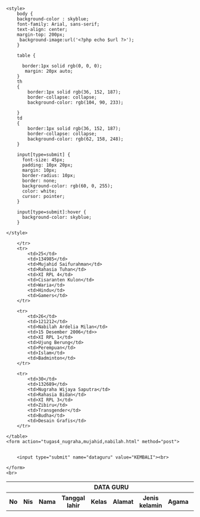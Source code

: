 <!DOCTYPE html>
<html lang="en">
<head>
    <meta charset="UTF-8">
    <meta http-equiv="X-UA-Compatible" content="IE=edge">
    <meta name="viewport" content="width=device-width, initial-scale=1.0">
    <title>Document</title>

    <style>
        body {
        background-color : skyblue;
        font-family: Arial, sans-serif;
        text-align: center;
        margin-top: 200px;
         background-image:url('<?php echo $url ?>');
        }

        table {
        
          border:1px solid rgb(0, 0, 0);
           margin: 20px auto;
        }
        th
        {
            border:1px solid rgb(36, 152, 187);
            border-collapse: collapse;
            background-color: rgb(104, 90, 233);
            
        }
        td
        {
            border:1px solid rgb(36, 152, 187);
            border-collapse: collapse;
            background-color: rgb(62, 158, 248);
        }

        input[type=submit] {
          font-size: 45px;
          padding: 10px 20px;
          margin: 10px;
          border-radius: 10px;
          border: none;
          background-color: rgb(60, 0, 255);
          color: white;
          cursor: pointer;
        }
        
        input[type=submit]:hover {
          background-color: skyblue;
        }
        
    </style>
</head>
<body>
    <table>
        <tr>
            <Th  class ="ketengah" colspan="9">DATA GURU</Th>
        </tr>
        <tr>
            <th>No</th>
            <th>Nis</th>
            <th>Nama</th>
            <th>Tanggal lahir</th>
            <th>Kelas</th>
            <th>Alamat</th>
            <th>Jenis kelamin</th>
            <th>Agama</th>
            <th>Hobby</th>
            
        </tr>
        <tr>
            <td>25</td>
            <td>134985</td>
            <td>Mujahid Saifurahman</td>
            <td>Rahasia Tuhan</td>
            <td>XI RPL 4</td>
            <td>Cisaranten Kulon</td>
            <td>Waria</td>
            <td>Hindu</td>
            <td>Gamers</td>
        </tr>

        <tr>
            <td>26</td>
            <td>121212</td>
            <td>Nabilah Ardelia Milan</td>
            <td>15 Desember 2006</td>>
            <td>XI RPL 1</td>
            <td>Ujung Berung</td>
            <td>Perempuan</td>
            <td>Islam</td>
            <td>Badminton</td>
        </tr>
        
        <tr>
            <td>30</td>
            <td>132689</td>
            <td>Nugraha Wijaya Saputra</td>
            <td>Rahasia Bidan</td>
            <td>XI RPL 3</td>
            <td>Zibiru</td>
            <td>Transgender</td>
            <td>Budha</td>
            <td>Desain Grafis</td>
        </tr>

    </table>
    <form action="tugas4_nugraha,mujahid,nabilah.html" method="post">
        
    
        <input type="submit" name="dataguru" value="KEMBALI"><br>
        
    </form>
    <br>
   
    
</body>
</html>
